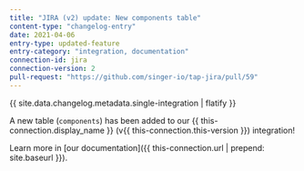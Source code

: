 ```yaml
---
title: "JIRA (v2) update: New components table"
content-type: "changelog-entry"
date: 2021-04-06
entry-type: updated-feature
entry-category: "integration, documentation"
connection-id: jira
connection-version: 2
pull-request: "https://github.com/singer-io/tap-jira/pull/59"
---
```

{{ site.data.changelog.metadata.single-integration | flatify }}

A new table (`components`) has been added to our {{ this-connection.display_name }} (v{{ this-connection.this-version }}) integration!

Learn more in [our documentation]({{ this-connection.url | prepend: site.baseurl }}).